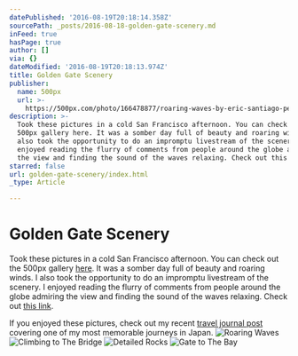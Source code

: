 ```yaml
---
datePublished: '2016-08-19T20:18:14.358Z'
sourcePath: _posts/2016-08-18-golden-gate-scenery.md
inFeed: true
hasPage: true
author: []
via: {}
dateModified: '2016-08-19T20:18:13.974Z'
title: Golden Gate Scenery
publisher:
  name: 500px
  url: >-
    https://500px.com/photo/166478877/roaring-waves-by-eric-santiago-pe%C3%B1a?ctx_page=1&from=gallery&galleryPath=23548399&user_id=18945239
description: >-
  Took these pictures in a cold San Francisco afternoon. You can check out the
  500px gallery here. It was a somber day full of beauty and roaring winds. I
  also took the opportunity to do an impromptu livestream of the scenery. I
  enjoyed reading the flurry of comments from people around the globe admiring
  the view and finding the sound of the waves relaxing. Check out this link.
starred: false
url: golden-gate-scenery/index.html
_type: Article

---
```

# Golden Gate Scenery

Took these pictures in a cold San Francisco afternoon. You can check out the 500px gallery [here][0]. It was a somber day full of beauty and roaring winds. I also took the opportunity to do an impromptu livestream of the scenery. I enjoyed reading the flurry of comments from people around the globe admiring the view and finding the sound of the waves relaxing. Check out [this link][1].

If you enjoyed these pictures, check out my recent [travel journal post][2] covering one of my most memorable journeys in Japan.
![Roaring Waves](https://the-grid-user-content.s3-us-west-2.amazonaws.com/0e320570-4273-4cb7-b9a7-32fc9d845824.jpg)
![Climbing to The Bridge](https://the-grid-user-content.s3-us-west-2.amazonaws.com/e16477f6-21cf-4696-ba4b-d6d34055a1d0.jpg)
![Detailed Rocks](https://the-grid-user-content.s3-us-west-2.amazonaws.com/b8acd58e-f393-4bca-b57e-58d66cd11834.jpg)
![Gate to The Bay](https://the-grid-user-content.s3-us-west-2.amazonaws.com/6f8c737d-1927-48ca-a30e-cbfc5fcedfd2.jpg)

[0]: https://500px.com/question_modernity/galleries/san-francisco
[1]: https://www.periscope.tv/w/1nAKEbRVnyAGL "Relax while thinking about the meaning of life"
[2]: http://thegrid.ai/questioning-modernity/weekend-in-the-mountains